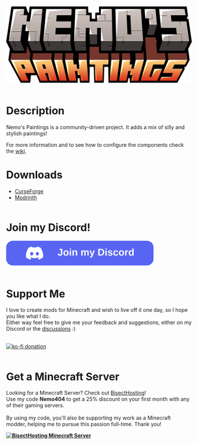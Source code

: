 ![Mod](https://github.com/NemoNotFound/NemoNotFound/blob/master/resources/minecraft_projects/titles/png/nemos_paintings.png?raw=true)
<br><br>

# Description
Nemo's Paintings is a community-driven project.
It adds a mix of silly and stylish paintings!

For more information and to see how to configure the components check the [wiki](https://wiki.devnemo.com/projects/minecraft-mods/nemos-paintings/general).

# Downloads
- [CurseForge](https://curseforge.com/minecraft/mc-mods/nemos-paintings)
- [Modrinth](https://modrinth.com/mod/nemos-paintings)
<br><br>

# Join my Discord!
[![Join my Discord](https://github.com/NemoNotFound/NemoNotFound/blob/master/resources/svg/join_discord_button.svg?raw=true)](https://discord.com/invite/yxs9dga)
<br><br>

# Support Me
I love to create mods for Minecraft and wish to live off it one day, so I hope you like what I do. <br>
Either way feel free to give me your feedback and suggestions, either on my Discord or the [discussions](https://github.com/NemoNotFound/NemosPaintings/discussions/) :)
<br><br>

[![ko-fi donation](https://ko-fi.com/img/githubbutton_sm.svg)](https://ko-fi.com/devnemo)
<br><br>

# Get a Minecraft Server
Looking for a Minecraft Server? Check out [BisectHosting](https://bisecthosting.com/Nemo404)! <br>
Use my code **Nemo404** to get a 25% discount on your first month with any of their gaming servers. <br><br>
By using my code, you'll also be supporting my work as a Minecraft modder, helping me to pursue this passion full-time. Thank you!

[**![BisectHosting Minecraft Server](https://www.bisecthosting.com/partners/custom-banners/e6d95b5e-b7fb-47eb-ad78-4dc6071a6171.png)**](https://bisecthosting.com/Nemo404)
